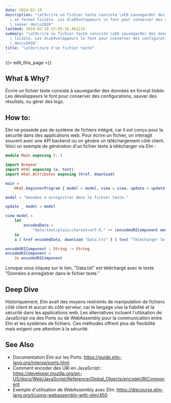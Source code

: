 ```yaml
---
date: 2024-01-19
description: "\xC9crire un fichier texte consiste \xE0 sauvegarder des donn\xE9es\
  \ en format lisible. Les d\xE9veloppeurs le font pour conserver des configurations,\
  \ sauver des\u2026"
lastmod: 2024-02-19 22:05:16.461215
summary: "\xC9crire un fichier texte consiste \xE0 sauvegarder des donn\xE9es en format\
  \ lisible. Les d\xE9veloppeurs le font pour conserver des configurations, sauver\
  \ des\u2026"
title: "\xC9criture d'un fichier texte"
---
```


{{< edit_this_page >}}

## What & Why?
Écrire un fichier texte consiste à sauvegarder des données en format lisible. Les développeurs le font pour conserver des configurations, sauver des résultats, ou gérer des logs.

## How to:
Elm ne possède pas de système de fichiers intégré, car il est conçu pour la sécurité dans des applications web. Pour écrire un fichier, on interagit souvent avec une API backend ou on génère un téléchargement côté client. Voici un exemple de génération d'un fichier texte à télécharger via Elm :

```Elm
module Main exposing (..)

import Browser
import Html exposing (a, text)
import Html.Attributes exposing (href, download)

main =
    Html.beginnerProgram { model = model, view = view, update = update }

model = "Données à enregistrer dans le fichier texte."

update _ model = model

view model =
    let
        encodedData =
            "data:text/plain;charset=utf-8," ++ (encodeURIComponent model)
    in
    a [ href encodedData, download "Data.txt" ] [ text "Télécharger le fichier" ]

encodeURIComponent : String -> String
encodeURIComponent =
    Js.encodeURIComponent
```

Lorsque vous cliquez sur le lien, "Data.txt" est téléchargé avec le texte "Données à enregistrer dans le fichier texte."

## Deep Dive
Historiquement, Elm avait des moyens restreints de manipulation de fichiers côté client et aucun du côté serveur, car le langage vise la fiabilité et la sécurité dans les applications web. Les alternatives incluent l'utilisation de JavaScript via des Ports ou de WebAssembly pour la communication entre Elm et les systèmes de fichiers. Ces méthodes offrent plus de flexibilité mais exigent une attention à la sécurité.

## See Also
- Documentation Elm sur les Ports: https://guide.elm-lang.org/interop/ports.html
- Comment encoder des URI en JavaScript : https://developer.mozilla.org/en-US/docs/Web/JavaScript/Reference/Global_Objects/encodeURIComponent
- Exemple d'utilisation de WebAssembly avec Elm: https://discourse.elm-lang.org/t/using-webassembly-with-elm/450
